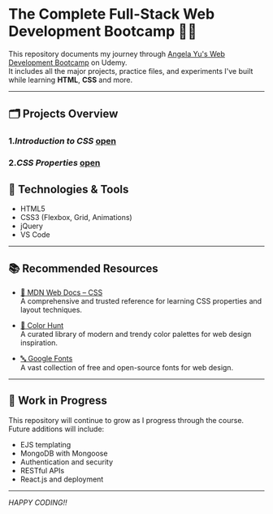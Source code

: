 # The Complete Full-Stack Web Development Bootcamp 🧑‍💻

This repository documents my journey through [Angela Yu's Web Development Bootcamp](https://www.udemy.com/course/the-complete-web-development-bootcamp/) on Udemy.  
It includes all the major projects, practice files, and experiments I've built while learning **HTML**, **CSS** and more.

---

## 🗂️ Projects Overview

### 1.*Introduction to CSS* [open](https://github.com/Shreya-Sikder/Udemy-WebDevelopment/tree/main/Basics%20of%20CSS)
### 2.*CSS Properties* [open](https://github.com/Shreya-Sikder/Udemy-WebDevelopment/tree/main/CSS%20Properties)

## 🧰 Technologies & Tools

- HTML5  
- CSS3 (Flexbox, Grid, Animations)  
- jQuery  
- VS Code  

---

## 📚 Recommended Resources

- [📘 MDN Web Docs – CSS](https://developer.mozilla.org/en-US/docs/Web/CSS)  
  A comprehensive and trusted reference for learning CSS properties and layout techniques.

- [🎨 Color Hunt](https://colorhunt.co/)  
  A curated library of modern and trendy color palettes for web design inspiration.

- [🔤 Google Fonts](https://fonts.google.com/)  
  A vast collection of free and open-source fonts for web design.

---

## 🚀 Work in Progress

This repository will continue to grow as I progress through the course.  
Future additions will include:
- EJS templating
- MongoDB with Mongoose
- Authentication and security
- RESTful APIs
- React.js and deployment

---
*HAPPY CODING!!*
